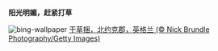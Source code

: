 
**阳光明媚，赶紧打草**

![bing-wallpaper](https://www.bing.com/th?id=OHR.YorkshireHay_ZH-CN9097986997_1920x1080.jpg)
[干草捆，北约克郡，英格兰 (© Nick Brundle Photography/Getty Images)](https://www.bing.com/search?q=%E8%8B%B1%E6%A0%BC%E5%85%B0%E7%BA%A6%E5%85%8B%E9%83%A1&amp;form=hpcapt&amp;mkt=zh-cn)
  